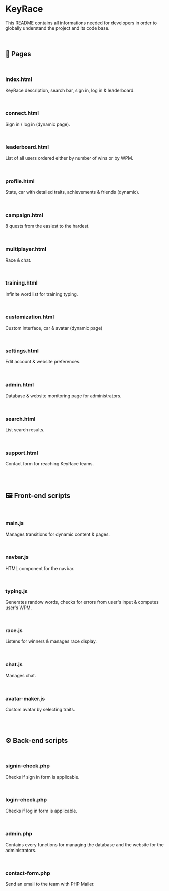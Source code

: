# **KeyRace**


This README contains all informations needed for developers in order to
globally understand the project and its code base.

<br>


<!-------------------------------- P A G E S --------------------------------->

## **📄 Pages**

<br>

### **index.html**

KeyRace description, search bar, sign in, log in & leaderboard.

<br>


### **connect.html**

Sign in / log in (dynamic page).

<br>


### **leaderboard.html**

List of all users ordered either by number of wins or by WPM.

<br>


### **profile.html**

Stats, car with detailed traits, achievements & friends (dynamic).

<br>


### **campaign.html**

8 quests from the easiest to the hardest.

<br>


### **multiplayer.html**

Race & chat.

<br>


### **training.html**

Infinite word list for training typing.

<br>


### **customization.html**

Custom interface, car & avatar (dynamic page)

<br>


### **settings.html**

Edit account & website preferences.

<br>


### **admin.html**

Database & website monitoring page for administrators.

<br>


### **search.html**

List search results.

<br>


### **support.html**

Contact form for reaching KeyRace teams.

<br><br>


<!--------------------- F R O N T - E N D   S C R I P T S -------------------->

## **🖼️ Front-end scripts**

<br>

### **main.js**

Manages transitions for dynamic content & pages.

<br>


### **navbar.js**

HTML component for the navbar.

<br>


### **typing.js**

Generates randow words, checks for errors from user's input & computes user's
WPM.

<br>


### **race.js**

Listens for winners & manages race display.

<br>


### **chat.js**

Manages chat.

<br>


### **avatar-maker.js**

Custom avatar by selecting traits.

<br><br>


<!---------------------- B A C K - E N D   S C R I P T S --------------------->

## **⚙️ Back-end scripts**

<br>

### **signin-check.php**

Checks if sign in form is applicable.

<br>


### **login-check.php**

Checks if log in form is applicable.

<br>


### **admin.php**

Contains every functions for managing the database and the website for the
administrators.

<br>


### **contact-form.php**

Send an email to the team with PHP Mailer.
